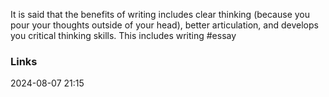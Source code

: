 It is said that the benefits of writing includes clear thinking (because you pour your thoughts outside of your head), better articulation, and develops you critical thinking skills. This includes writing #essay 
### Links


2024-08-07 21:15